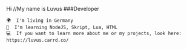 Hi
//My name is Luvus
###Developer

    🌍  I'm living in Germany
    🧠  I'm learning NodeJS, Skript, Lua, HTML
    💻  If you want to learn more about me or my projects, look here: https://luvus.carrd.co/
